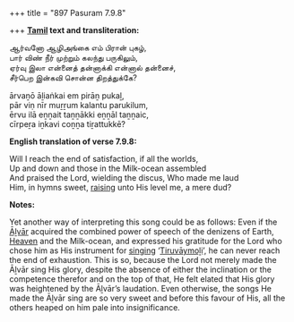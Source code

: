 +++
title = "897 Pasuram 7.9.8"

+++
**[Tamil](/definition/tamil#history "show Tamil definitions") text and transliteration:**

ஆர்வனோ ஆழிஅங்கை எம் பிரான் புகழ்,  
பார் விண் நீர் முற்றும் கலந்து பருகிலும்,  
ஏர்வு இலா என்னைத் தன்னாக்கி என்னால் தன்னைச்,  
சீர்பெற இன்கவி சொன்ன திறத்துக்கே?

ārvaṉō āḻiaṅkai em pirāṉ pukaḻ,  
pār viṇ nīr muṟṟum kalantu parukilum,  
ērvu ilā eṉṉait taṉṉākki eṉṉāl taṉṉaic,  
cīrpeṟa iṉkavi coṉṉa tiṟattukkē?

**English translation of verse 7.9.8:**

Will I reach the end of satisfaction, if all the worlds,  
Up and down and those in the Milk-ocean assembled  
And praised the Lord, wielding the discus, Who made me laud  
Him, in hymns sweet, [raising](/definition/raising#history "show raising definitions") unto His level me, a mere dud?

**Notes:**

Yet another way of interpreting this song could be as follows: Even if the [Āḻvār](/definition/aḻvar#vaishnavism "show Āḻvār definitions") acquired the combined power of speech of the denizens of Earth, [Heaven](/definition/heaven#history "show Heaven definitions") and the Milk-ocean, and expressed his gratitude for the Lord who chose him as His instrument for [singing](/definition/singing#history "show singing definitions") ‘[Tiruvāymoḻi](/definition/tiruvaymoli#vaishnavism "show Tiruvāymoḻi definitions")’, he can never reach the end of exhaustion. This is so, because the Lord not merely made the Āḻvār sing His glory, despite the absence of either the inclination or the competence therefor and on the top of that, He felt elated that His glory was heightened by the Āḻvār’s laudation. Even otherwise, the songs He made the Āḻvār sing are so very sweet and before this favour of His, all the others heaped on him pale into insignificance.


